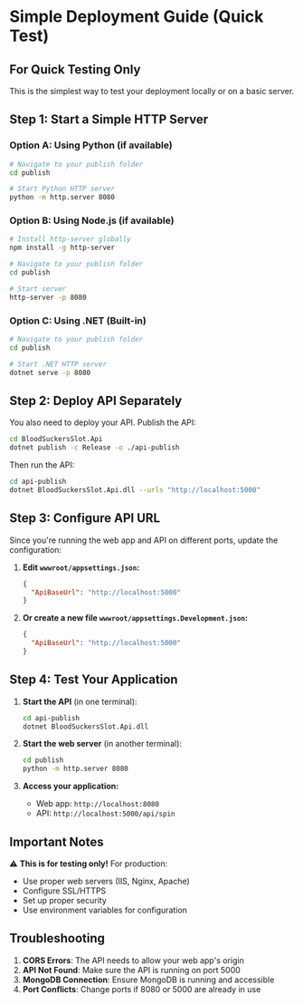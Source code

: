 # Simple Deployment Guide (Quick Test)

## For Quick Testing Only

This is the simplest way to test your deployment locally or on a basic server.

## Step 1: Start a Simple HTTP Server

### Option A: Using Python (if available)
```bash
# Navigate to your publish folder
cd publish

# Start Python HTTP server
python -m http.server 8080
```

### Option B: Using Node.js (if available)
```bash
# Install http-server globally
npm install -g http-server

# Navigate to your publish folder
cd publish

# Start server
http-server -p 8080
```

### Option C: Using .NET (Built-in)
```bash
# Navigate to your publish folder
cd publish

# Start .NET HTTP server
dotnet serve -p 8080
```

## Step 2: Deploy API Separately

You also need to deploy your API. Publish the API:

```bash
cd BloodSuckersSlot.Api
dotnet publish -c Release -o ./api-publish
```

Then run the API:
```bash
cd api-publish
dotnet BloodSuckersSlot.Api.dll --urls "http://localhost:5000"
```

## Step 3: Configure API URL

Since you're running the web app and API on different ports, update the configuration:

1. **Edit `wwwroot/appsettings.json`:**
   ```json
   {
     "ApiBaseUrl": "http://localhost:5000"
   }
   ```

2. **Or create a new file `wwwroot/appsettings.Development.json`:**
   ```json
   {
     "ApiBaseUrl": "http://localhost:5000"
   }
   ```

## Step 4: Test Your Application

1. **Start the API** (in one terminal):
   ```bash
   cd api-publish
   dotnet BloodSuckersSlot.Api.dll
   ```

2. **Start the web server** (in another terminal):
   ```bash
   cd publish
   python -m http.server 8080
   ```

3. **Access your application:**
   - Web app: `http://localhost:8080`
   - API: `http://localhost:5000/api/spin`

## Important Notes

⚠️ **This is for testing only!** For production:
- Use proper web servers (IIS, Nginx, Apache)
- Configure SSL/HTTPS
- Set up proper security
- Use environment variables for configuration

## Troubleshooting

1. **CORS Errors**: The API needs to allow your web app's origin
2. **API Not Found**: Make sure the API is running on port 5000
3. **MongoDB Connection**: Ensure MongoDB is running and accessible
4. **Port Conflicts**: Change ports if 8080 or 5000 are already in use 